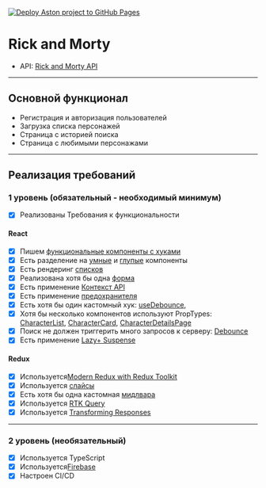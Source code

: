 [![Deploy Aston project to GitHub Pages](https://github.com/Theermek/aston/actions/workflows/aston.yaml/badge.svg?branch=main)](https://github.com/Theermek/aston/actions/workflows/aston.yaml)

# Rick and Morty

- API: [Rick and Morty API](https://rickandmortyapi.com/)

---

## Основной функционал

- Регистрация и авторизация пользователей
- Загрузка списка персонажей
- Страница с историей поиска
- Страница с любимыми персонажами

---

## Реализация требований

### 1 уровень (обязательный - необходимый минимум)

- [x] Реализованы Требования к функциональности

#### React

- [x] Пишем [функциональные компоненты c хуками](https://github.com/Theermek/aston/tree/main/src/components)
- [x] Есть разделение на [умные](https://github.com/Theermek/aston/blob/main/src/pages/FavoritesPage.tsx) и [глупые](https://github.com/Theermek/aston/blob/main/src/components/Suggests.tsx) компоненты
- [x] Есть рендеринг [списков](https://github.com/Theermek/aston/blob/main/src/components/CharacterList.tsx)
- [x] Реализована хотя бы одна [форма](https://github.com/Theermek/aston/blob/main/src/components/Form.tsx)
- [x] Есть применение [Контекст API](https://github.com/Theermek/aston/blob/main/src/context/theme.tsx)
- [x] Есть применение [предохранителя](https://github.com/Theermek/aston/blob/main/src/components/ErrorBoundaries.tsx)
- [x] Есть хотя бы один кастомный хук: [useDebounce](https://github.com/Theermek/aston/blob/main/src/hooks/debounce.ts),
- [x] Хотя бы несколько компонентов используют PropTypes: [CharacterList](https://github.com/Theermek/aston/blob/main/src/components/CharacterList.tsx), [CharacterCard](https://github.com/Theermek/aston/blob/main/src/components/CharacterCard.tsx), [CharacterDetailsPage](https://github.com/Theermek/aston/blob/main/src/pages/CharacterDetailsPage.tsx)
- [x] Поиск не должен триггерить много запросов к серверу: [Debounce](https://github.com/Theermek/aston/blob/main/src/hooks/debounce.ts)
- [x] Есть применение [Lazy](https://github.com/Theermek/aston/blob/main/src/App.tsx)[+ Suspense](https://github.com/Theermek/aston/blob/main/src/components/Layout.tsx)

#### Redux

- [x] Используется[Modern Redux with Redux Toolkit](src/store/store.ts)
- [x] Используется [слайсы](src/store/slices/)
- [x] Есть хотя бы одна кастомная [мидлвара](src/store/middlewares/userMiddleware.ts)
- [x] Используется [RTK Query](src/store/rickApi.ts)
- [x] Используется [Transforming Responses](src/store/rickApi.ts)

---

### 2 уровень (необязательный)

- [x] Используется TypeScript
- [x] Используется[Firebase](src/utils/firebase.ts)
- [x] Настроен CI/CD
